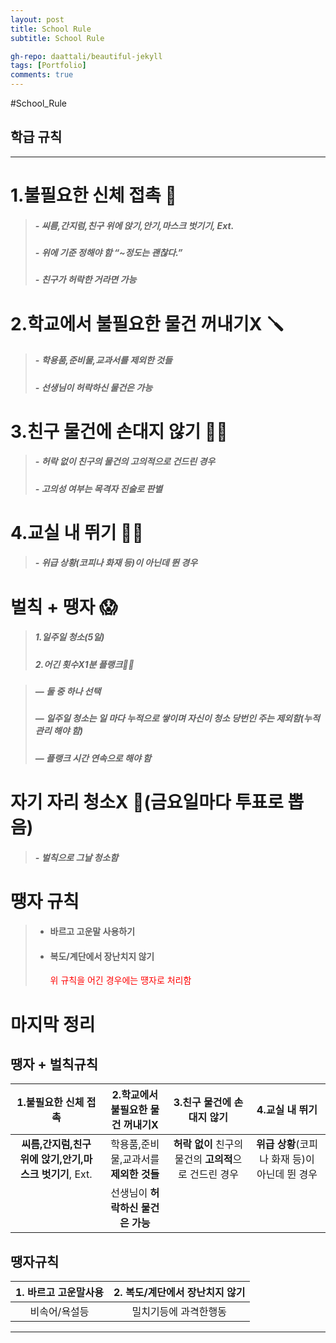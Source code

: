 ```yaml
---
layout: post
title: School Rule 
subtitle: School Rule

gh-repo: daattali/beautiful-jekyll
tags: [Portfolio]
comments: true
---
```


 

#School_Rule 
## 학급 규칙
---
# 1.불필요한 신체 접촉 👀

> ##### - **씨름,간지럼,친구 위에 앉기,안기,마스크 벗기기**, Ext.
> ##### - **위에 기준 정해야 함 “~정도는 괜찮다.”**
> ##### - 친구가 **허락**한 거라면 가능

# 2.학교에서 불필요한 물건 꺼내기X 🪛

> ##### - 학용품,준비물,교과서를 **제외한 것들**
> ##### - 선생님이 **허락하신 물건은 가능**

# 3.친구 물건에 손대지 않기 ✋🏻

> ##### - **허락 없이** 친구의 물건의 **고의적**으로 건드린 경우
> ##### - 고의성 여부는 목격자 진술로 판별
# 4.교실 내 뛰기 🏃🏻
>
> ##### - **위급 상황**(코피나 화재 등)이 아닌데 뛴 경우

# 벌칙 + 땡자 😱

> ##### 1.**일주일 청소(5일)**
> ##### 2.**어긴 횟수X1분 플랭크💪🏻** 

> ##### — **둘 중 하나 선택**
>
> ##### — **일주일 청소는 일 마다 누적으로 쌓이며 자신이 청소 당번인 주는 제외함(누적 관리 해야 함)**
>
> ##### — 플랭크 시간 **연속**으로 해야 함

# 자기 자리 청소X 🧹(금요일마다 투표로 뽑음) 

> ##### - **벌칙**으로 그날 **청소함**


# 땡자 규칙
> - #### 바르고 고운말 사용하기
> - #### 복도/계단에서 장난치지 않기
>   <span style="color: red">위 규칙을 어긴 경우에는 떙자로 처리함</span>




# 마지막 정리
## 땡자 + 벌칙규칙
  
|1.불필요한 신체 접촉|2.학교에서 불필요한 물건 꺼내기X|3.친구 물건에 손대지 않기|4.교실 내 뛰기|  
|:--:|:--:|:--:|:--:|  
|**씨름,간지럼,친구 위에 앉기,안기,마스크 벗기기**, Ext.|학용품,준비물,교과서를 **제외한 것들**|**허락 없이** 친구의 물건의 **고의적**으로 건드린 경우|**위급 상황**(코피나 화재 등)이 아닌데 뛴 경우|  
||선생님이 **허락하신 물건은 가능**|||  

## 땡자규칙
  
|1. 바르고 고운말사용|2. 복도/계단에서 장난치지 않기|  
|:--:|:--:|  
|비속어/욕설등|밀치기등에 과격한행동|  
  
---

